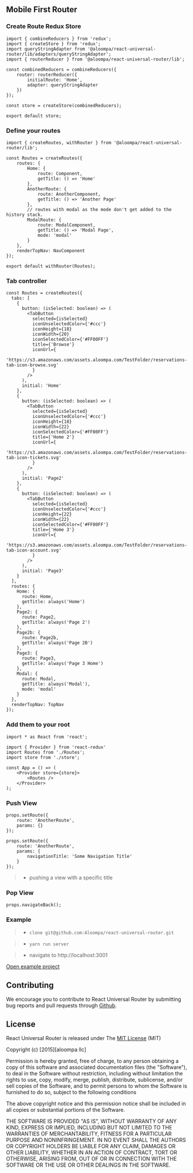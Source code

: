 ## Mobile First Router

### Create Route Redux Store

```
import { combineReducers } from 'redux';
import { createStore } from 'redux';
import queryStringAdapter from '@aloompa/react-universal-router/lib/adapters/queryStringAdapter';
import { routerReducer } from '@aloompa/react-universal-router/lib';

const combinedReducers = combineReducers({
    router: routerReducer({
        initialRoute: 'Home',
        adapter: queryStringAdapter
    })
});

const store = createStore(combinedReducers);

export default store;
```

### Define your routes

```
import { createRoutes, withRouter } from '@aloompa/react-universal-router/lib';

const Routes = createRoutes({
    routes: {
        Home: {
            route: Component,
            getTitle: () => 'Home'
        },
        AnotherRoute: {
            route: AnotherComponent,
            getTitle: () => 'Another Page'
        },
        // routes with modal as the mode don't get added to the history stack.
        ModalRoute: {
            route: ModalComponent,
            getTitle: () => 'Modal Page',
            mode: 'modal'
        }
    },
    renderTopNav: NavComponent
});

export default withRouter(Routes);
```

### Tab controller

```
const Routes = createRoutes({
  tabs: [
    {
      button: (isSelected: boolean) => (
        <TabButton
          selected={isSelected}
          iconUnselectedColor={'#ccc'}
          iconHeight={18}
          iconWidth={20}
          iconSelectedColor={'#FF00FF'}
          title={'Browse'}
          iconUrl={
            'https://s3.amazonaws.com/assets.aloompa.com/TestFolder/reservations-tab-icon-browse.svg'
          }
        />
      ),
      initial: 'Home'
    },
    {
      button: (isSelected: boolean) => (
        <TabButton
          selected={isSelected}
          iconUnselectedColor={'#ccc'}
          iconHeight={18}
          iconWidth={22}
          iconSelectedColor={'#FF00FF'}
          title={'Home 2'}
          iconUrl={
            'https://s3.amazonaws.com/assets.aloompa.com/TestFolder/reservations-tab-icon-tickets.svg'
          }
        />
      ),
      initial: 'Page2'
    },
    {
      button: (isSelected: boolean) => (
        <TabButton
          selected={isSelected}
          iconUnselectedColor={'#ccc'}
          iconHeight={22}
          iconWidth={22}
          iconSelectedColor={'#FF00FF'}
          title={'Home 3'}
          iconUrl={
            'https://s3.amazonaws.com/assets.aloompa.com/TestFolder/reservations-tab-icon-account.svg'
          }
        />
      ),
      initial: 'Page3'
    }
  ],
  routes: {
    Home: {
      route: Home,
      getTitle: always('Home')
    },
    Page2: {
      route: Page2,
      getTitle: always('Page 2')
    },
    Page2b: {
      route: Page2b,
      getTitle: always('Page 2B')
    },
    Page3: {
      route: Page3,
      getTitle: always('Page 3 Home')
    },
    Modal: {
      route: Modal,
      getTitle: always('Modal'),
      mode: 'modal'
    }
  },
  renderTopNav: TopNav
});
```

### Add them to your root

```
import * as React from 'react';

import { Provider } from 'react-redux'
import Routes from './Routes';
import store from './store';

const App = () => (
    <Provider store={store}>
        <Routes />
    </Provider>
);
```

### Push View

```
props.setRoute({
    route: 'AnotherRoute',
    params: {}
});
```

```
props.setRoute({
    route: 'AnotherRoute',
    params: {
        navigationTitle: 'Some Navigation Title'
    }
});
```

> - pushing a view with a specific title

### Pop View

`props.navigateBack();`

### Example

> - `clone git@github.com:Aloompa/react-universal-router.git`

> - `yarn run server`

> - navigate to http://localhost:3001

[Open example project](https://github.com/Aloompa/react-universal-router/tree/master/src/examples)

## Contributing

We encourage you to contribute to React Universal Router by submitting bug reports and pull requests through [Github](http//github.com).

## License

React Universal Router is released under The [MIT License](http://www.opensource.org/licenses/MIT) (MIT)

Copyright (c) [2015][aloompa llc]

Permission is hereby granted, free of charge, to any person obtaining a copy
of this software and associated documentation files (the "Software"), to deal
in the Software without restriction, including without limitation the rights
to use, copy, modify, merge, publish, distribute, sublicense, and/or sell
copies of the Software, and to permit persons to whom the Software is
furnished to do so, subject to the following conditions

The above copyright notice and this permission notice shall be included in all
copies or substantial portions of the Software.

THE SOFTWARE IS PROVIDED "AS IS", WITHOUT WARRANTY OF ANY KIND, EXPRESS OR IMPLIED, INCLUDING BUT NOT LIMITED TO THE WARRANTIES OF MERCHANTABILITY, FITNESS FOR A PARTICULAR PURPOSE AND NONINFRINGEMENT. IN NO EVENT SHALL THE AUTHORS OR COPYRIGHT HOLDERS BE LIABLE FOR ANY CLAIM, DAMAGES OR OTHER LIABILITY, WHETHER IN AN ACTION OF CONTRACT, TORT OR OTHERWISE, ARISING FROM,
OUT OF OR IN CONNECTION WITH THE SOFTWARE OR THE USE OR OTHER DEALINGS IN THE SOFTWARE.
